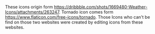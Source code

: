These icons origin form https://dribbble.com/shots/1669480-Weather-Icons/attachments/263247.
Tornado icon comes form https://www.flaticon.com/free-icons/tornado.
Those Icons who can't be find on those two websites were created by editing icons from these websites.